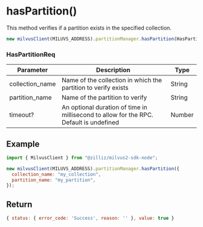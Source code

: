 # hasPartition()

This method verifies if a partition exists in the specified collection.

```javascript
new milvusClient(MILUVS_ADDRESS).partitionManager.hasPartition(HasPartitionReq);
```

### HasPartitionReq

| Parameter       | Description                                                                            | Type   |
| --------------- | -------------------------------------------------------------------------------------- | ------ |
| collection_name | Name of the collection in which the partition to verify exists                         | String |
| partition_name  | Name of the partition to verify                                                        | String |
| timeout?        | An optional duration of time in millisecond to allow for the RPC. Default is undefined | Number |

## Example

```javascript
import { MilvusClient } from "@zilliz/milvus2-sdk-node";

new milvusClient(MILUVS_ADDRESS).partitionManager.hasPartition({
  collection_name: "my_collection",
  partition_name: "my_partition",
});
```

## Return

```javascript
{ status: { error_code: 'Success', reason: '' }, value: true }
```

